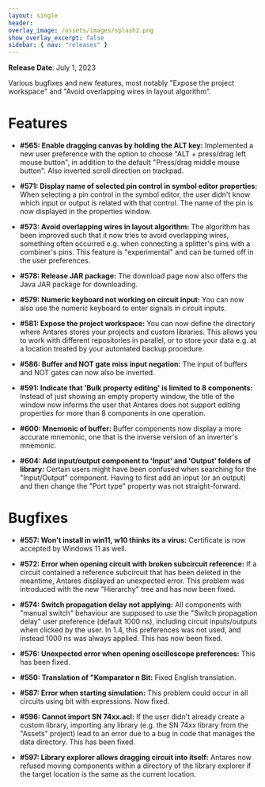 ```yaml
---
layout: single
header:
overlay_image: /assets/images/splash2.png
show_overlay_excerpt: false
sidebar: { nav: "releases" }
---
```


**Release Date**: July 1, 2023

Various bugfixes and new features, most notably "Expose the project workspace" and "Avoid 
overlapping wires in layout algorithm".

# Features

* **#565: Enable dragging canvas by holding the ALT key:** Implemented a new user preference with 
  the option to choose "ALT + press/drag left mouse button", in addition to the default 
  "Press/drag middle mouse button". Also inverted scroll direction on trackpad.

* **#571: Display name of selected pin control in symbol editor properties:** When selecting a 
  pin control in the symbol editor, the user didn't know which input or output is related with 
  that control. The name of the pin is now displayed in the properties window.

* **#573: Avoid overlapping wires in layout algorithm:** The algorithm has been improved such 
  that it now tries to avoid overlapping wires, something often occurred e.g. when connecting a 
  splitter's pins with a combiner's pins. This feature is "experimental" and can be turned off 
  in the user preferences.

* **#578: Release JAR package:** The download page now also offers the Java JAR package for 
  downloading.

* **#579: Numeric keyboard not working on circuit input:** You can now also use the numeric 
  keyboard to enter signals in circuit inputs.
 
* **#581: Expose the project workspace:** You can now define the directory where Antares stores 
  your projects and custom libraries. This allows you to work with different repositories in parallel,
  or to store your data e.g. at a location treated by your automated backup procedure.

* **#586: Buffer and NOT gate miss input negation:** The input of buffers and NOT gates can now 
  also be inverted.

* **#591: Indicate that 'Bulk property editing' is limited to 8 components:** Instead of just 
  showing an empty property window, the title of the window now informs the user that Antares 
  does not support editing properties for more than 8 components in one operation.

* **#600: Mnemonic of buffer:** Buffer components now display a more accurate mnemonic, one that 
  is the inverse version of an inverter's mnemonic.

* **#604: Add input/output component to 'Input' and 'Output' folders of library:** Certain users 
  might have been confused when searching for the "Input/Output" component. Having to first add 
  an input (or an output) and then change the "Port type" property was not straight-forward.
 
# Bugfixes

* **#557: Won't install in win11, w10 thinks its a virus:** Certificate is now accepted by 
  Windows 11 as well.

* **#572: Error when opening circuit with broken subcircuit reference:** If a circuit contained a 
  reference subcircuit that has been deleted in the meantime, Antares displayed an unexpected 
  error. This problem was introduced with the new "Hierarchy" tree and has now been fixed.

* **#574: Switch propagation delay not applying:** All components with "manual switch" behaviour 
  are supposed to use the "Switch propagation delay" user preference (default 1000 ns), 
  including circuit inputs/outputs when clicked by the user. In 1.4, this preferences was not 
  used, and instead 1000 ns was always applied. This has now been fixed.

* **#576: Unexpected error when opening oscilloscope preferences:** This has been fixed.

* **#550: Translation of "Komparator n Bit:** Fixed English translation.

* **#587: Error when starting simulation:** This problem could occur in all circuits using bit 
  with expressions. Now fixed. 

* **#596: Cannot import SN 74xx.acl:** If the user didn't already create a custom library, 
  importing any library (e.g. the SN 74xx library from the "Assets" project) lead to an error 
  due to a bug in code that manages the data directory. This has been fixed.

* **#597: Library explorer allows dragging circuit into itself:** Antares now refused moving 
  components within a directory of the library explorer if the target location is the same as 
  the current location.
